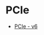 # PCIe

* [PCIe - v6](https://www.tomshardware.com/news/pcie-6-specification-hits-milestone-complete-draft-is-ready)
